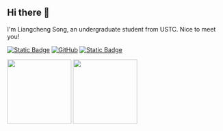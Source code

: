 ## Hi there 👋

I'm Liangcheng Song, an undergraduate student from USTC. Nice to meet you! 

[![Static Badge](https://img.shields.io/badge/Homepage-Github-green?logo=googlebard&logoColor=white)](https://slc03.github.io/)
[![GitHub](https://img.shields.io/badge/dynamic/json?url=https%3A%2F%2Fapi.swo.moe%2Fstats%2Fgithub%2Fslc03&query=count&color=black&label=GitHub&logo=github&suffix=+Follows&cacheSeconds=3600)](https://github.com/slc03)
[![Static Badge](https://img.shields.io/badge/Email-Contact-yellow?logo=gmail&logoColor=white)](mailto:slc1@mail.ustc.edu.cn)

[<img src="https://github-readme-stats.vercel.app/api?username=slc03&show_icons=true&hide=prs" height="150px">](https://github.com/slc03)
[<img src="https://streak-stats.demolab.com?user=slc03&locale=zh_Hans" height="150px">](https://github.com/slc03)

<!-- [<img src="https://github-readme-stats.vercel.app/api/top-langs/?username=slc03&layout=compact" height="180px">](https://github.com/slc03) -->

<!--
**slc03/slc03** is a ✨ _special_ ✨ repository because its `README.md` (this file) appears on your GitHub profile.

Here are some ideas to get you started:

- 🔭 I’m currently working on ...
- 🌱 I’m currently learning ...
- 👯 I’m looking to collaborate on ...
- 🤔 I’m looking for help with ...
- 💬 Ask me about ...
- 📫 How to reach me: ...
- 😄 Pronouns: ...
- ⚡ Fun fact: ...
-->
